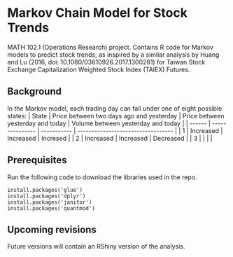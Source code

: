 # Markov Chain Model for Stock Trends
MATH 102.1 (Operations Research) project. Contains R code for Markov models to predict stock trends, as inspired by a similar analysis by Huang and Lu (2016, doi: 10.1080/03610926.2017.1300281) for Taiwan Stock Exchange Capitalization Weighted Stock Index (TAIEX) Futures.

## Background
In the Markov model, each trading day can fall under one of eight possible states:
| State  | Price between two days ago and yesterday | Price between yesterday and today | Volume between yesterday and today | 
| ------ | --------------- | ----------- | ---------------------------------- |
| 1 | Increased | Increased | Incresed  | 
| 2 | Increased | Increased | Decreased |
| 3 | | | |


## Prerequisites
Run the following code to download the libraries used in the repo.
```
install.packages('glue') 
install.packages('dplyr')
install.packages('janitor')
install.packages('quantmod')
```
## Upcoming revisions
Future versions will contain an RShiny version of the analysis.
